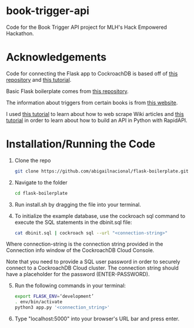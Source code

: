 # book-trigger-api
Code for the Book Trigger API project for MLH's Hack Empowered Hackathon.

# Acknowledgements
Code for connecting the Flask app to CockroachDB is based off of [this repository](https://github.com/cockroachlabs/example-app-python-sqlalchemy) and [this tutorial](https://www.cockroachlabs.com/docs/stable/build-a-python-app-with-cockroachdb-sqlalchemy.html).

Basic Flask boilerplate comes from [this repository](https://github.com/abigailnacional/flask-boilerplate).

The information about triggers from certain books is from [this website](https://booktriggerwarnings.com/).

I used [this tutorial](https://www.freecodecamp.org/news/scraping-wikipedia-articles-with-python/) to learn about how to web scrape Wiki articles and [this tutorial](https://rapidapi.com/blog/how-to-build-an-api-in-python/) in order to learn about how to build an API in Python with RapidAPI.

# Installation/Running the Code

1. Clone the repo
   ```sh
   git clone https://github.com/abigailnacional/flask-boilerplate.git
   ```
2. Navigate to the folder
   ```sh
   cd flask-boilerplate
   ```
3. Run install.sh by dragging the file into your terminal.

4. To initialize the example database, use the cockroach sql command to execute the SQL statements in the dbinit.sql file:
   ```sh
   cat dbinit.sql | cockroach sql --url "<connection-string>"
   ```
Where connection-string is the connection string provided in the Connection info window of the CockroachDB Cloud Console.

Note that you need to provide a SQL user password in order to securely connect to a CockroachDB Cloud cluster. The connection string should have a placeholder for the password (ENTER-PASSWORD).

5. Run the following commands in your terminal:
   ```sh
   export FLASK_ENV=‘development’
   . env/bin/activate
   python3 app.py '<connection_string>'
   ```

6. Type "localhost:5000" into your browser's URL bar and press enter.